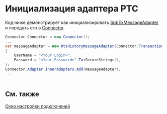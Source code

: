 # Инициализация адаптера РТС

Код ниже демонстрирует как инициализировать [SpbExMessageAdapter](xref:StockSharp.SpbEx.SpbExMessageAdapter) и передать его в [Connector](xref:StockSharp.Algo.Connector).

```cs
Connector Connector = new Connector();				
...				
var messageAdapter = new RtsHistoryMessageAdapter(Connector.TransactionIdGenerator)
{
    UserName = "<Your Login>",
    Password = "<Your Password>".To<SecureString>(),
};
Connector.Adapter.InnerAdapters.Add(messageAdapter);
...	
							
```

## См. также

[Окно настройки подключений](API_UI_ConnectorWindow.md)
